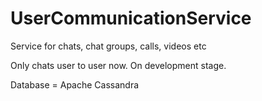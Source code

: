 # UserCommunicationService
Service for chats, chat groups, calls, videos etc 

Only chats user to user now.
On development stage.

Database = Apache Cassandra
